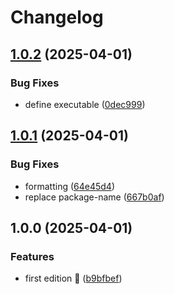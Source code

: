# Changelog

## [1.0.2](https://github.com/rvanbaalen/source-to-llm/compare/source-to-llm-v1.0.1...source-to-llm-v1.0.2) (2025-04-01)


### Bug Fixes

* define executable ([0dec999](https://github.com/rvanbaalen/source-to-llm/commit/0dec999ac8a3923124a3e9a0f0df99cff68f7c11))

## [1.0.1](https://github.com/rvanbaalen/source-to-llm/compare/source-to-llm-v1.0.0...source-to-llm-v1.0.1) (2025-04-01)


### Bug Fixes

* formatting ([64e45d4](https://github.com/rvanbaalen/source-to-llm/commit/64e45d4e51172b5b6ef4f3818b14272168be10df))
* replace package-name ([667b0af](https://github.com/rvanbaalen/source-to-llm/commit/667b0af27f75e0deb5ff7341ca530fafa44d79f9))

## 1.0.0 (2025-04-01)


### Features

* first edition 🍕 ([b9bfbef](https://github.com/rvanbaalen/source-to-llm/commit/b9bfbef57e701ac01d444dc050e60b110a23181b))
